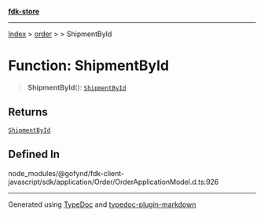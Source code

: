 [**fdk-store**](../../../README.md)
***

[Index](../../../API.md) > [order](../../README.md) > [<internal>](../README.md) > ShipmentById

# Function: ShipmentById

> **ShipmentById**(): [`ShipmentById`](../type-aliases/type-alias.ShipmentById.md)

## Returns

[`ShipmentById`](../type-aliases/type-alias.ShipmentById.md)

## Defined In

node\_modules/@gofynd/fdk-client-javascript/sdk/application/Order/OrderApplicationModel.d.ts:926

***
Generated using [TypeDoc](https://typedoc.org/) and [typedoc-plugin-markdown](https://www.npmjs.com/package/typedoc-plugin-markdown)
